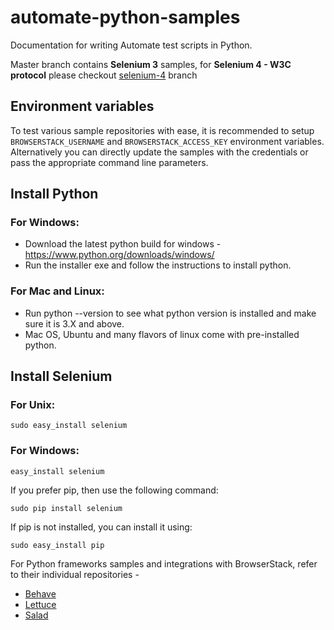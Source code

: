 # automate-python-samples

Documentation for writing Automate test scripts in Python.

Master branch contains **Selenium 3** samples, for **Selenium 4 - W3C protocol** please checkout [selenium-4](https://github.com/browserstack/automate-python-samples/tree/selenium-4) branch


## Environment variables
To test various sample repositories with ease, it is recommended to setup `BROWSERSTACK_USERNAME` and `BROWSERSTACK_ACCESS_KEY` environment variables. Alternatively you can directly update the samples with the credentials or pass the appropriate command line parameters.

## Install Python

### For Windows:

 - Download the latest python build for windows - https://www.python.org/downloads/windows/
 - Run the installer exe and follow the instructions to install python.

### For Mac and Linux:

 - Run python --version to see what python version is installed and make sure it is 3.X and above.
 - Mac OS, Ubuntu and many flavors of linux come with pre-installed python.

## Install Selenium

### For Unix:
```
sudo easy_install selenium
```

### For Windows:
```
easy_install selenium
```

If you prefer pip, then use the following command:
```
sudo pip install selenium
```

If pip is not installed, you can install it using:
```
sudo easy_install pip
```

For Python frameworks samples and integrations with BrowserStack, refer to their individual repositories - 

- [Behave](https://github.com/browserstack/behave-browserstack)
- [Lettuce](https://github.com/browserstack/lettuce-browserstack)
- [Salad](https://github.com/browserstack/salad-browserstack)
